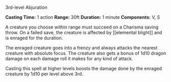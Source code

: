 3rd-level Abjuration

**Casting Time:** 1 action
**Range:** 30ft
**Duration:** 1 minute
**Components:** V, S

A creature you choose within range must succeed on a Charisma saving throw. On a failed save, the creature is affected by [[elemental blight]] and is enraged for the duration.

The enraged creature goes into a frenzy and always attacks the nearest creature with absolute focus. The creature also gets a bonus of 1d10 dragon damage on each damage roll it makes for any kind of attack.

Casting this spell at higher levels boosts the damage done by the enraged creature by 1d10 per level above 3rd.